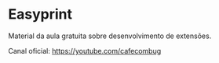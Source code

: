 # Easyprint
Material da aula gratuita sobre desenvolvimento de extensões.

Canal oficial: https://youtube.com/cafecombug
